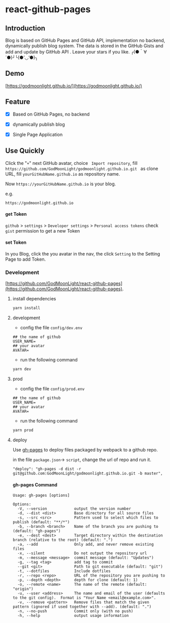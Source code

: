 # react-github-pages


## Introduction

Blog is based on GitHub Pages and GitHub API, implementation no backend, dynamically publish blog system.
The data is  stored in the GitHub Gists and  add and update by GitHub API .
Leave your stars if you like. ╭(●｀∀´●)╯╰(●’◡’●)╮

## Demo

[https://godmoonlight.github.io/](https://godmoonlight.github.io/)


## Feature

   - [x]  Based on GitHub Pages, no backend
   - [x]  dynamically publish blog 
   - [x]  Single Page Application


## Use Quickly


Click the "`+`" next GitHub avatar, choice ` Import repository`,
fill `https://github.com/GodMoonLight/godmoonlight.github.io.git ` as clone URL,
fill `yourGitHubName.github.io` as repository name.


Now `https://yourGitHubName.github.io` is your blog.

e.g.
```
https://godmoonlight.github.io
```

#### get Token

`github` > `settings` > `Developer settings` > `Personal access tokens` check `gist` permission to get a new Token

#### set Token

In you Blog, click the you avatar in the nav, the click `Setting` to the Setting Page to add Token.

### Development

[https://github.com/GodMoonLight/react-github-pages](https://github.com/GodMoonLight/react-github-pages).


1. install dependencies
    ```bash
    yarn install
    ```

2. development

    - config the file `config/dev.env`
    ```.env
    ## the name of github
    USER_NAME=
    ## your avatar
    AVATAR=
    ```
    - run the following command
    ```bash
    yarn dev
    ```

3. prod

    - config the file `config/prod.env`
    ```.env
    ## the name of github
    USER_NAME=
    ## your avatar
    AVATAR=
    ```
    - run the following command
    ```bash
    yarn prod
    ```


4. deploy

    Use [gh-pages](https://www.npmjs.com/package/gh-pages) to
     deploy files packaged by webpack to a github repo.
    
    in the file `package.json`-> `script`, 
    change the url of repo and run it.

    ```
    "deploy": "gh-pages -d dist -r git@github.com:GodMoonLight/godmoonlight.github.io.git -b master",
    ```
    #### gh-pages Command
    
    ```
    Usage: gh-pages [options]
    
    Options:
      -V, --version            output the version number
      -d, --dist <dist>        Base directory for all source files
      -s, --src <src>          Pattern used to select which files to publish (default: "**/*")
      -b, --branch <branch>    Name of the branch you are pushing to (default: "gh-pages")
      -e, --dest <dest>        Target directory within the destination branch (relative to the root) (default: ".")
      -a, --add                Only add, and never remove existing files
      -x, --silent             Do not output the repository url
      -m, --message <message>  commit message (default: "Updates")
      -g, --tag <tag>          add tag to commit
      --git <git>              Path to git executable (default: "git")
      -t, --dotfiles           Include dotfiles
      -r, --repo <repo>        URL of the repository you are pushing to
      -p, --depth <depth>      depth for clone (default: 1)
      -o, --remote <name>      The name of the remote (default: "origin")
      -u, --user <address>     The name and email of the user (defaults to the git config).  Format is "Your Name <email@example.com>".
      -v, --remove <pattern>   Remove files that match the given pattern (ignored if used together with --add). (default: ".")
      -n, --no-push            Commit only (with no push)
      -h, --help               output usage information
    ```
